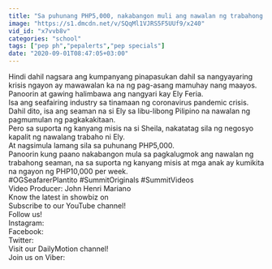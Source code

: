 ```yaml
---
title: "Sa puhunang PHP5,000, nakabangon muli ang nawalan ng trabahong seaman na ito PEP Specials"
image: "https://s1.dmcdn.net/v/SQqMl1VJRS5F5UUf9/x240"
vid_id: "x7vvb8v"
categories: "school"
tags: ["pep ph","pepalerts","pep specials"]
date: "2020-09-01T08:47:05+03:00"
---
```

Hindi dahil nagsara ang kumpanyang pinapasukan dahil sa nangyayaring krisis ngayon ay mawawalan ka na ng pag-asang mamuhay nang maayos.  <br>Panoorin at gawing halimbawa ang nangyari kay Ely Feria.   <br>Isa ang seafairing industry sa tinamaan ng coronavirus pandemic crisis.   <br>Dahil dito, isa ang seaman na si Ely sa libu-libong Pilipino na nawalan ng pagmumulan ng pagkakakitaan.  <br>Pero sa suporta ng kanyang misis na si Sheila, nakatatag sila ng negosyo kapalit ng nawalang trabaho ni Ely.   <br>At nagsimula lamang sila sa puhunang PHP5,000.  <br>Panoorin kung paano nakabangon mula sa pagkalugmok ang nawalan ng trabahong seaman, na sa suporta ng kanyang misis at mga anak ay kumikita na ngayon ng PHP10,000 per week.   <br>#OGSeafarerPlantito #SummitOriginals #SummitVideos  <br>Video Producer: John Henri Mariano  <br>Know the latest in showbiz on   <br>Subscribe to our YouTube channel!   <br>Follow us!  <br>Instagram:   <br>Facebook:   <br>Twitter:   <br>Visit our DailyMotion channel!   <br>Join us on Viber:   <br>
